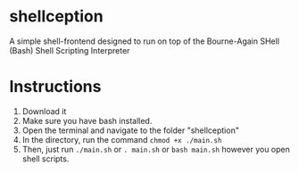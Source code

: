 # shellception
A simple shell-frontend designed to run on top of the Bourne-Again SHell (Bash) Shell Scripting Interpreter
# Instructions
1. Download it
2. Make sure you have bash installed.
3. Open the terminal and navigate to the folder "shellception"
4. In the directory, run the command ``chmod +x ./main.sh``
5. Then, just run ``./main.sh`` or ``. main.sh`` or ``bash main.sh`` however you open shell scripts.
